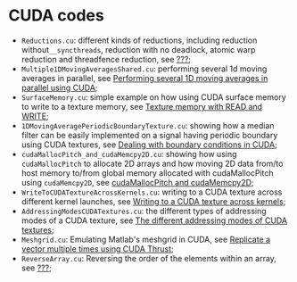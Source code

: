 # CUDA codes

- ```Reductions.cu```: different kinds of reductions, including reduction without```__syncthreads```, reduction with no deadlock, atomic warp reduction and threadfence reduction, see [???](???);
- ```Multiple1DMovingAveragesShared.cu```: performing several 1d moving averages in parallel, see [Performing several 1D moving averages in parallel using CUDA](http://www.orangeowlsolutions.com/archives/1161);
- ```SurfaceMemory.cu```: simple example on how using CUDA surface memory to write to a texture memory, see [Texture memory with READ and WRITE](http://stackoverflow.com/questions/12509346/texture-memory-with-read-and-write);
- ```1DMovingAveragePeriodicBoundaryTexture.cu```: showing how a median filter can be easily implemented on a signal having periodic boundary using CUDA textures, see [Dealing with boundary conditions in CUDA](http://www.orangeowlsolutions.com/archives/1436);
- ```cudaMallocPitch_and_cudaMemcpy2D.cu```: showing how using ```cudaMallocPitch``` to allocate 2D arrays and how moving 2D data from/to host memory to/from global memory allocated with cudaMallocPitch using ```cudaMemcpy2D```, see [cudaMallocPitch and cudaMemcpy2D](http://www.orangeowlsolutions.com/archives/613);
- ```WriteToCUDATextureAcrossKernels.cu```: writing to a CUDA texture across different kernel launches, see [Writing to a CUDA texture across kernels](http://www.orangeowlsolutions.com/archives/1440);
- ```AddressingModesCUDATextures.cu```: the different types of addressing modes of a CUDA texture, see [The different addressing modes of CUDA textures](http://stackoverflow.com/questions/19020963/the-different-addressing-modes-of-cuda-textures);
- ```Meshgrid.cu```: Emulating Matlab's meshgrid in CUDA, see [Replicate a vector multiple times using CUDA Thrust](http://stackoverflow.com/questions/16900837/replicate-a-vector-multiple-times-using-cuda-thrust/32451396#32451396);
- ```ReverseArray.cu```: Reversing the order of the elements within an array, see [???](???);



